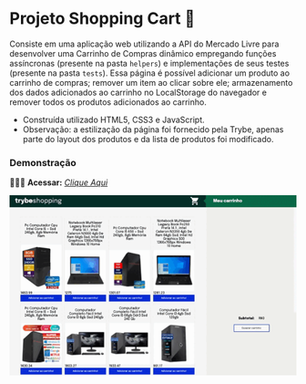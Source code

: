# Projeto Shopping Cart 🛒

Consiste em uma aplicação web utilizando a API do Mercado Livre para desenvolver uma Carrinho de Compras dinâmico empregando funções assíncronas (presente na pasta `helpers`) e implementações de seus testes (presente na pasta `tests`). Essa página é possível adicionar um produto ao carrinho de compras; remover um item ao clicar sobre ele; armazenamento dos dados adicionados ao carrinho no LocalStorage do navegador e remover todos os produtos adicionados ao carrinho.

* Construída utilizado HTML5, CSS3 e JavaScript.
* Observação: a estilização da página foi fornecido pela Trybe, apenas parte do layout dos produtos e da lista de produtos foi modificado.

### Demonstração

👨🏻‍💻 **Acessar:** _[Clique Aqui](shopping-cart-beta-blush.vercel.app)_

<p align="center">
  <img src="https://github.com/guilherme-ac-fernandes/shopping-cart/blob/main/shopping-cart.gif" alt="Shopping Cart Gif - Demostração"/>
</p>

